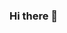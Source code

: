 ### Hi there 👋

<!--
**JJunY8/JJunY8** is a ✨ _special_ ✨ repository because its `README.md` (this file) appears on your GitHub profile.
![K-Junyyy's GitHub stats](https://github-readme-stats.vercel.app/api?username=JoonYoung&show_icons=true&theme=tokyonight)

Here are some ideas to get you started:

- 🔭 I’m currently working on ...
- 🌱 I’m currently learning ...
- 👯 I’m looking to collaborate on ...
- 🤔 I’m looking for help with ...
- 💬 Ask me about ...
- 📫 How to reach me: ...
- 😄 Pronouns: ...
- ⚡ Fun fact: ...
-->
